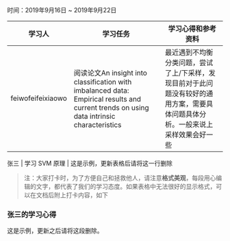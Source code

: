 时间：2019年9月16日 ~ 2019年9月22日

学习人|学习任务|学习心得和参考资料
------ | ------ | ------ 
feiwofeifeixiaowo|阅读论文An insight into classification with imbalanced data: Empirical results and current trends on using data intrinsic characteristics  |  最近遇到不均衡分类问题，尝试了上/下采样，发现目前对于此问题没有较好的通用方案，需要具体问题具体分析。一般来说上采样效果会好一些

张三 | 学习 SVM 原理 | 这是示例，更新表格后请将这一行删除

> 注：大家打卡时，为了方便自己和拯救他人，请注意**格式美观**，每段用心编辑的文字，都代表了我们的学习态度。如果表格中无法很好的显示格式，可以在文档后附上打卡内容，如下

### 张三的学习心得
这是示例，更新之后请将这段删除。
